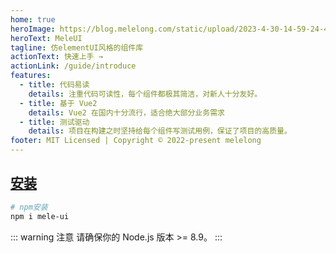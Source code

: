 ```yaml
---
home: true
heroImage: https://blog.melelong.com/static/upload/2023-4-30-14-59-24-427-472cf.webp
heroText: MeleUI
tagline: 仿elementUI风格的组件库
actionText: 快速上手 →
actionLink: /guide/introduce
features:
  - title: 代码易读
    details: 注重代码可读性，每个组件都极其简洁，对新人十分友好。
  - title: 基于 Vue2
    details: Vue2 在国内十分流行，适合绝大部分业务需求
  - title: 测试驱动
    details: 项目在构建之时坚持给每个组件写测试用例，保证了项目的高质量。
footer: MIT Licensed | Copyright © 2022-present melelong
---
```


## [安装](/guide/install.html)

```bash
# npm安装
npm i mele-ui
```

::: warning 注意
请确保你的 Node.js 版本 >= 8.9。
:::
